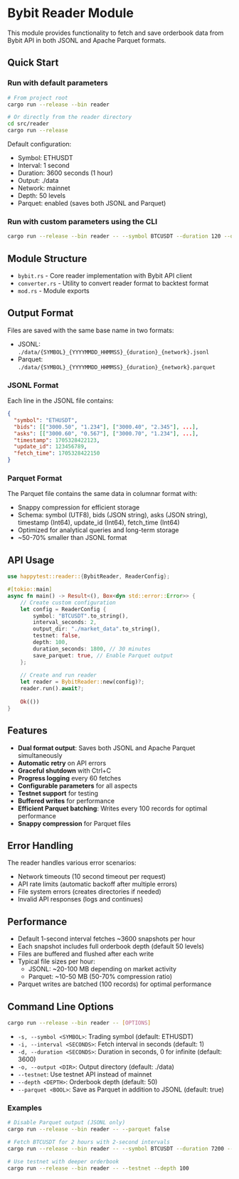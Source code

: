 # Bybit Reader Module

This module provides functionality to fetch and save orderbook data from Bybit API in both JSONL and Apache Parquet formats.

## Quick Start

### Run with default parameters
```bash
# From project root
cargo run --release --bin reader

# Or directly from the reader directory
cd src/reader
cargo run --release
```

Default configuration:
- Symbol: ETHUSDT
- Interval: 1 second
- Duration: 3600 seconds (1 hour)
- Output: ./data
- Network: mainnet
- Depth: 50 levels
- Parquet: enabled (saves both JSONL and Parquet)

### Run with custom parameters using the CLI
```bash
cargo run --release --bin reader -- --symbol BTCUSDT --duration 120 --output ./data/custom
```

## Module Structure

- `bybit.rs` - Core reader implementation with Bybit API client
- `converter.rs` - Utility to convert reader format to backtest format
- `mod.rs` - Module exports

## Output Format

Files are saved with the same base name in two formats:
- JSONL: `./data/{SYMBOL}_{YYYYMMDD_HHMMSS}_{duration}_{network}.jsonl`
- Parquet: `./data/{SYMBOL}_{YYYYMMDD_HHMMSS}_{duration}_{network}.parquet`

### JSONL Format
Each line in the JSONL file contains:
```json
{
  "symbol": "ETHUSDT",
  "bids": [["3000.50", "1.234"], ["3000.40", "2.345"], ...],
  "asks": [["3000.60", "0.567"], ["3000.70", "1.234"], ...],
  "timestamp": 1705328422123,
  "update_id": 123456789,
  "fetch_time": 1705328422150
}
```

### Parquet Format
The Parquet file contains the same data in columnar format with:
- Snappy compression for efficient storage
- Schema: symbol (UTF8), bids (JSON string), asks (JSON string), timestamp (Int64), update_id (Int64), fetch_time (Int64)
- Optimized for analytical queries and long-term storage
- ~50-70% smaller than JSONL format

## API Usage

```rust
use happytest::reader::{BybitReader, ReaderConfig};

#[tokio::main]
async fn main() -> Result<(), Box<dyn std::error::Error>> {
    // Create custom configuration
    let config = ReaderConfig {
        symbol: "BTCUSDT".to_string(),
        interval_seconds: 2,
        output_dir: "./market_data".to_string(),
        testnet: false,
        depth: 100,
        duration_seconds: 1800, // 30 minutes
        save_parquet: true, // Enable Parquet output
    };
    
    // Create and run reader
    let reader = BybitReader::new(config)?;
    reader.run().await?;
    
    Ok(())
}
```

## Features

- **Dual format output**: Saves both JSONL and Apache Parquet simultaneously
- **Automatic retry** on API errors
- **Graceful shutdown** with Ctrl+C
- **Progress logging** every 60 fetches
- **Configurable parameters** for all aspects
- **Testnet support** for testing
- **Buffered writes** for performance
- **Efficient Parquet batching**: Writes every 100 records for optimal performance
- **Snappy compression** for Parquet files

## Error Handling

The reader handles various error scenarios:
- Network timeouts (10 second timeout per request)
- API rate limits (automatic backoff after multiple errors)
- File system errors (creates directories if needed)
- Invalid API responses (logs and continues)

## Performance

- Default 1-second interval fetches ~3600 snapshots per hour
- Each snapshot includes full orderbook depth (default 50 levels)
- Files are buffered and flushed after each write
- Typical file sizes per hour:
  - JSONL: ~20-100 MB depending on market activity
  - Parquet: ~10-50 MB (50-70% compression ratio)
- Parquet writes are batched (100 records) for optimal performance

## Command Line Options

```bash
cargo run --release --bin reader -- [OPTIONS]
```

- `-s, --symbol <SYMBOL>`: Trading symbol (default: ETHUSDT)
- `-i, --interval <SECONDS>`: Fetch interval in seconds (default: 1)
- `-d, --duration <SECONDS>`: Duration in seconds, 0 for infinite (default: 3600)
- `-o, --output <DIR>`: Output directory (default: ./data)
- `--testnet`: Use testnet API instead of mainnet
- `--depth <DEPTH>`: Orderbook depth (default: 50)
- `--parquet <BOOL>`: Save as Parquet in addition to JSONL (default: true)

### Examples

```bash
# Disable Parquet output (JSONL only)
cargo run --release --bin reader -- --parquet false

# Fetch BTCUSDT for 2 hours with 2-second intervals
cargo run --release --bin reader -- --symbol BTCUSDT --duration 7200 --interval 2

# Use testnet with deeper orderbook
cargo run --release --bin reader -- --testnet --depth 100
```